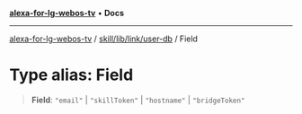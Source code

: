 [**alexa-for-lg-webos-tv**](../../../../../README.md) • **Docs**

***

[alexa-for-lg-webos-tv](../../../../../modules.md) / [skill/lib/link/user-db](../README.md) / Field

# Type alias: Field

> **Field**: `"email"` \| `"skillToken"` \| `"hostname"` \| `"bridgeToken"`
